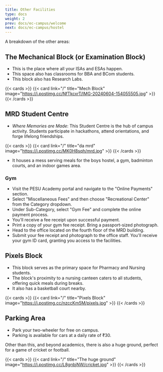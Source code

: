 ```yaml
---
title: Other Facilities
type: docs
weight: 2
prev: docs/ec-campus/welcome
next: docs/ec-campus/hostel
---
```


A breakdown of the other areas: 

## The Mechanical Block (or Examination Block)

* This is the place where all your ISAs and ESAs happen.
* This space also has classrooms for BBA and BCom students.
* This block also has Research Labs.  

{{< cards >}}
  {{< card link="/" title="Mech Block" image="https://i.postimg.cc/NfTkcxrT/IMG-20240604-154055505.jpg" >}}
{{< /cards >}}

## MRD Student Centre

* *Where Memories are Made*: This Student Centre is the hub of campus activity. Students participate in hackathons, attend orientations, and forge lifelong friendships.

{{< cards >}}
  {{< card link="/" title="da mrd" image="https://i.postimg.cc/MK0H8sqh/mrd.jpg" >}}
{{< /cards >}}

* It houses a mess serving meals for the boys hostel, a gym, badminton courts, and an indoor games area.

### Gym

* Visit the PESU Academy portal and navigate to the "Online Payments" section.
* Select "Miscellaneous Fees" and then choose "Recreational Center" from the Category dropdown.
* Under Sub-Category, select "Gym Fee" and complete the online payment process.
* You'll receive a fee receipt upon successful payment.
* Print a copy of your gym fee receipt. Bring a passport-sized photograph.
* Head to the office located on the fourth floor of the MRD building.
* Submit your fee receipt and photograph to the office staff. You'll receive your gym ID card, granting you access to the facilities.

## Pixels Block 

* This block serves as the primary space for Pharmacy and Nursing students.
* The block's proximity to a nursing canteen caters to all students, offering quick meals during breaks.
* It also has a basketball court nearby. 

{{< cards >}}
  {{< card link="/" title="Pixels Block" image="https://i.postimg.cc/nzccKm5M/pixels.jpg" >}}
{{< /cards >}}

## Parking Area 

* Park your two-wheeler for free on campus.
* Parking is available for cars at a daily rate of ₹30.

Other than this, and beyond academics, there is also a huge ground, perfect for a game of cricket or football.

{{< cards >}}
  {{< card link="/" title="The huge ground" image="https://i.postimg.cc/L8gnbjNW/cricket.jpg" >}}
{{< /cards >}}